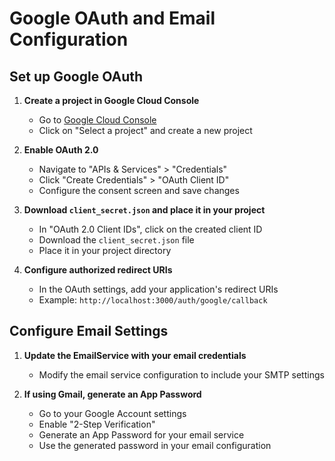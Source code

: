 # Google OAuth and Email Configuration

## Set up Google OAuth
1. **Create a project in Google Cloud Console**  
   - Go to [Google Cloud Console](https://console.cloud.google.com/)
   - Click on "Select a project" and create a new project

2. **Enable OAuth 2.0**  
   - Navigate to "APIs & Services" > "Credentials"
   - Click "Create Credentials" > "OAuth Client ID"
   - Configure the consent screen and save changes

3. **Download `client_secret.json` and place it in your project**  
   - In "OAuth 2.0 Client IDs", click on the created client ID
   - Download the `client_secret.json` file
   - Place it in your project directory

4. **Configure authorized redirect URIs**  
   - In the OAuth settings, add your application's redirect URIs
   - Example: `http://localhost:3000/auth/google/callback`

## Configure Email Settings
1. **Update the EmailService with your email credentials**  
   - Modify the email service configuration to include your SMTP settings

2. **If using Gmail, generate an App Password**  
   - Go to your Google Account settings
   - Enable "2-Step Verification"
   - Generate an App Password for your email service
   - Use the generated password in your email configuration
